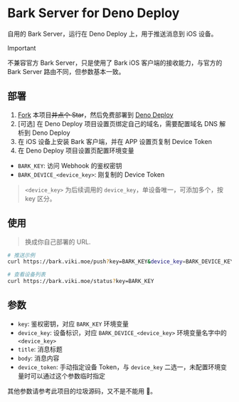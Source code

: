 # Bark Server for Deno Deploy

自用的 Bark Server，运行在 Deno Deploy 上，用于推送消息到 iOS 设备。

> [!IMPORTANT]
> 不兼容官方 Bark Server，只是使用了 Bark iOS 客户端的接收能力，与官方的 Bark Server 路由不同，但参数基本一致。

## 部署

1. [Fork](https://github.com/vikiboss/bark-server-deno/fork) 本项目~~并点个 Star~~，然后免费部署到 [Deno Deploy](http://https://dash.deno.com)
2. [可选] 在 Deno Deploy 项目设置页绑定自己的域名，需要配置域名 DNS 解析到 Deno Deploy
3. 在 iOS 设备上安装 Bark 客户端，并在 APP 设置页复制 Device Token
4. 在 Deno Deploy 项目设置页配置环境变量

- `BARK_KEY`: 访问 Webhook 的鉴权密钥
- `BARK_DEVICE_<device_key>`: 刚复制的 Device Token

> `<device_key>` 为后续调用的 `device_key`，单设备唯一，可添加多个，按 key 区分。

## 使用

> 换成你自己部署的 URL.

```bash
# 推送示例
curl https://bark.viki.moe/push?key=BARK_KEY&device_key=BARK_DEVICE_KEY&title=Hello&body=World

# 查看设备列表
curl https://bark.viki.moe/status?key=BARK_KEY
```

## 参数

- `key`: 鉴权密钥，对应 `BARK_KEY` 环境变量
- `device_key`: 设备标识，对应 `BARK_DEVICE_<device_key>` 环境变量名字中的 `<device_key>`
- `title`: 消息标题
- `body`: 消息内容
- `device_token`: 手动指定设备 Token，与 `device_key` 二选一，未配置环境变量时可以通过这个参数临时指定

其他参数请参考此项目的垃圾源码，又不是不能用 🤷。
